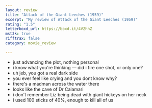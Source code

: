 ```yaml
---
layout: review
title: "Attack of the Giant Leeches (1959)"
excerpt: "My review of Attack of the Giant Leeches (1959)"
rating: "1.5"
letterboxd_url: https://boxd.it/4VZhhZ
mst3k: true
rifftrax: false
category: movie_review

---
```


* just advancing the plot, nothing personal
* i know what you're thinking — did i fire one shot, or only one?
* uh jeb, you got a real dark side
* you ever feel like crying and you dont know why?
* there's a madman across the water there
* looks like the cave of Dr Calamari
* i don't remember Liz being dead with giant hickeys on her neck
* i used 100 sticks of 40%, enough to kill all of us
